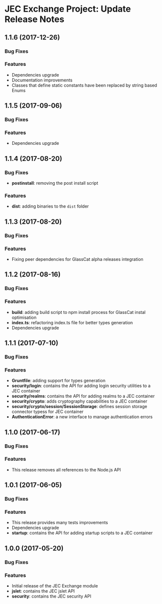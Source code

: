 # JEC Exchange Project: Update Release Notes

<a name="jec-exchange-1.1.6"></a>
## **1.1.6** (2017-12-26)

### Bug Fixes

### Features

- Dependencies upgrade
- Documentation improvements
- Classes that define static constants have been replaced by string based Enums

<a name="jec-exchange-1.1.5"></a>
## **1.1.5** (2017-09-06)

### Bug Fixes

### Features

- Dependencies upgrade

<a name="jec-exchange-1.1.4"></a>
## **1.1.4** (2017-08-20)

### Bug Fixes

- **postinstall**: removing the post install script

### Features

- **dist**: adding binaries to the `dist` folder

<a name="jec-exchange-1.1.3"></a>
## **1.1.3** (2017-08-20)

### Bug Fixes

### Features

- Fixing peer dependencies for GlassCat alpha releases integration

<a name="jec-exchange-1.1.2"></a>
## **1.1.2** (2017-08-16)

### Bug Fixes

### Features

- **build**: adding build script to npm install process for GlassCat instal optimisation
- **index.ts**: refactoring index.ts file for better types generation
- Dependencies upgrade

<a name="jec-exchange-1.1.1"></a>
## **1.1.1** (2017-07-10)

### Bug Fixes

### Features

- **Gruntfile**: adding support for types generation
- **security/login**: contains the API for adding login security utilities to a JEC container
- **security/realms**: contains the API for adding realms to a JEC container
- **security/crypto**: adds cryptography capabilities to a JEC container
- **security/crypto/session/SessionStorage**: defines session storage connector typess for JEC container
- **AuthenticationError**: a new interface to manage authentication errors

<a name="jec-exchange-1.1.0"></a>
## **1.1.0** (2017-06-17)

### Bug Fixes

### Features

- This release removes all references to the Node.js API

<a name="jec-exchange-1.0.1"></a>
## **1.0.1** (2017-06-05)

### Bug Fixes

### Features

- This release provides many tests improvements
- Dependencies upgrade
- **startup**: contains the API for adding startup scripts to a JEC container

<a name="jec-exchange-1.0.0"></a>
## **1.0.0** (2017-05-20)

### Bug Fixes

### Features

- Initial release of the JEC Exchange module
- **jslet**: contains the JEC jslet API
- **security**: contains the JEC security API
